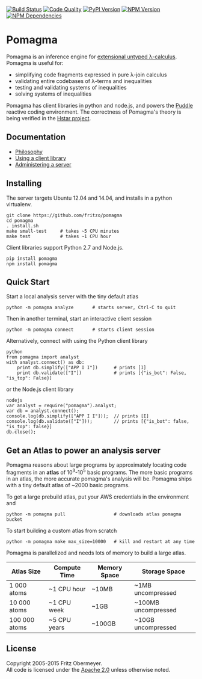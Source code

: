 [![Build Status](https://travis-ci.org/fritzo/pomagma.svg?branch=master)](https://travis-ci.org/fritzo/pomagma)
[![Code Quality](https://scrutinizer-ci.com/g/fritzo/pomagma/badges/quality-score.png?b=master)](https://scrutinizer-ci.com/g/fritzo/pomagma)
[![PyPI Version](https://badge.fury.io/py/pomagma.svg)](https://pypi.python.org/pypi/pomagma)
[![NPM Version](https://badge.fury.io/js/pomagma.svg)](https://badge.fury.io/js/pomagma)
[![NPM Dependencies](https://david-dm.org/fritzo/pomagma.svg)](https://www.npmjs.org/package/pomagma)

# Pomagma

Pomagma is an inference engine for
[extensional untyped &lambda;-calculus](/doc/philosophy.md).
Pomagma is useful for:

* simplifying code fragments expressed in pure &lambda;-join calculus
* validating entire codebases of &lambda;-terms and inequalities
* testing and validating systems of inequalities
* solving systems of inequalities

Pomagma has client libraries in python and node.js, and powers the
[Puddle](https://github.com/fritzo/puddle) reactive coding environment.
The correctness of Pomagma's theory is being verified in the
[Hstar project](https://github.com/fritzo/hstar).

## Documentation

* [Philosophy](/doc/philosophy.md)
* [Using a client library](/doc/client.md)
* [Administering a server](/doc/server.md)

## Installing

The server targets Ubuntu 12.04 and 14.04, and installs in a python virtualenv.

    git clone https://github.com/fritzo/pomagma
    cd pomagma
    . install.sh
    make small-test     # takes ~5 CPU minutes
    make test           # takes ~1 CPU hour

Client libraries support Python 2.7 and Node.js.

    pip install pomagma
    npm install pomagma

## Quick Start

Start a local analysis server with the tiny default atlas

    python -m pomagma analyze       # starts server, Ctrl-C to quit

Then in another terminal, start an interactive client session

    python -m pomagma connect       # starts client session

Alternatively, connect with using the Python client library

    python
    from pomagma import analyst
    with analyst.connect() as db:
        print db.simplify(["APP I I"])      # prints [I]
        print db.validate(["I"])            # prints [{"is_bot": False, "is_top": False}]

or the Node.js client library

    nodejs
    var analyst = require("pomagma").analyst;
    var db = analyst.connect();
    console.log(db.simplify(["APP I I"]));  // prints [I]
    console.log(db.validate(["I"]));        // prints [{"is_bot": false, "is_top": false}]
    db.close();

## Get an Atlas to power an analysis server

Pomagma reasons about large programs by approximately locating code fragments
in an **atlas** of 10<sup>3</sup>-10<sup>5</sup> basic programs.
The more basic programs in an atlas,
the more accurate pomagma's analysis will be.
Pomagma ships with a tiny default atlas of ~2000 basic programs.

To get a large prebuild atlas, put your AWS credentials in the environment and

    python -m pomagma pull                  # downloads atlas pomagma bucket

To start building a custom atlas from scratch

    python -m pomagma make max_size=10000   # kill and restart at any time

Pomagma is parallelized and needs lots of memory to build a large atlas.

| Atlas Size    | Compute Time | Memory Space | Storage Space        |
|---------------|--------------|--------------|----------------------|
| 1 000 atoms   | ~1 CPU hour  | ~10MB        | ~1MB uncompressed    |
| 10 000 atoms  | ~1 CPU week  | ~1GB         | ~100MB uncompressed  |
| 100 000 atoms | ~5 CPU years | ~100GB       | ~10GB uncompressed   |

## License

Copyright 2005-2015 Fritz Obermeyer.<br/>
All code is licensed under the [Apache 2.0](/LICENSE) unless otherwise noted.
